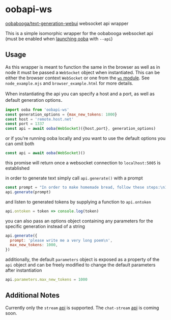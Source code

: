 # oobapi-ws
[oobabooga/text-generation-webui](https://github.com/oobabooga/text-generation-webui) websocket api wrapper

  This is a simple isomorphic wrapper for the oobabooga websocket api (must be enabled when [launching ooba](https://github.com/oobabooga/text-generation-webui#api) with `--api`)
  
## Usage

  As this wrapper is meant to function the same in the browser as well as in node it must be passed a `WebSocket` object when instantiated. This can be either the browser context `WebSocket` or one from the [`ws` module](https://github.com/websockets/ws). See `node_example.mjs` and `browser_example.html` for more details.

  Ｗhen instantiating the api you can specify a host and a port, as well as default generation options．
  ```js
  import ooba from 'oobapi-ws'
  const generation_options = {max_new_tokens: 1000}
  const host = 'remote.host.net'
  const port = 1337
  const api = await ooba(WebSocket)({host,port}, generation_options)
  ```
  or if you're running ooba locally and you want to use the default options you can omit both
  ```js
  const api = await ooba(WebSocket)()
  ```
  this promise will return once a websocket connection to `localhost:5005` is established

  in order to generate text simply call `api.generate()` with a prompt
  ```js
  const prompt = "In order to make homemade bread, follow these steps:\n1)"
  api.generate(prompt)
  ```
  
  and listen to generated tokens by supplying a function to `api.ontoken` 
  ```js
  api.ontoken = token => console.log(token)
  ```

  you can also pass an options object containing any parameters for the specific generation instead of a string 
  ```js
  api.generate({
    prompt: 'please write me a very long poem\n',
    max_new_tokens: 1000,
  })
  ```

  additionally, the default `parameters` object is exposed as a property of the `api` object and can be freely modified to change the default parameters after instantiation
  ```js
  api.parameters.max_new_tokens = 1000
  ```

## Additional Notes

  Currently only the `stream` [api](https://github.com/oobabooga/text-generation-webui/blob/main/api-example-stream.py) is supported. The `chat-stream` [api](https://github.com/oobabooga/text-generation-webui/blob/main/api-example-chat-stream.py) is coming soon.

